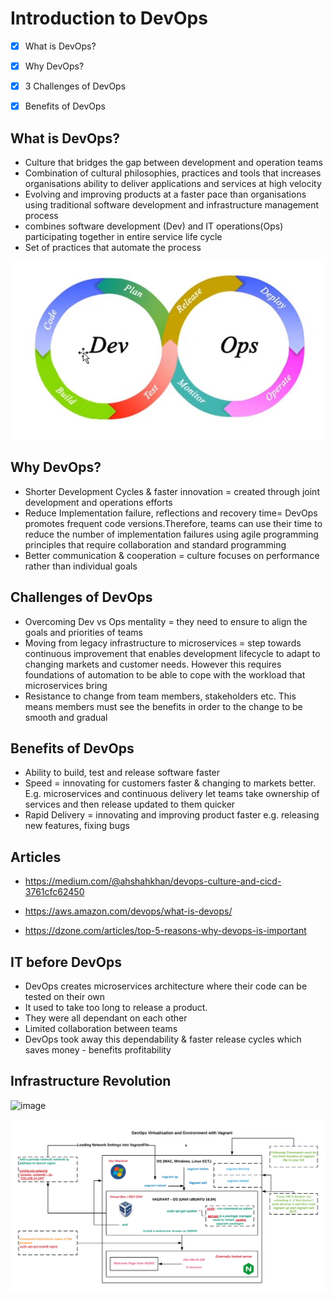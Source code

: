 # Introduction to DevOps
-[x] What is DevOps?

-[x] Why DevOps?

-[x] 3 Challenges of DevOps

-[x] Benefits of DevOps


## What is DevOps?
- Culture that bridges the gap between development and operation teams
- Combination of cultural philosophies, practices and tools that increases organisations ability to deliver applications and services at high velocity
- Evolving and improving products at a faster pace than organisations using traditional software development and infrastructure management process
- combines software development (Dev) and IT operations(Ops) participating together in entire service life cycle 
- Set of practices that automate the process 

![image](DevOps.JPG)

## Why DevOps?
- Shorter Development Cycles & faster innovation = created through joint development and operations efforts
- Reduce Implementation failure, reflections and recovery time= DevOps promotes frequent code versions.Therefore, teams can use their time to reduce the number of implementation failures using agile programming principles that require collaboration and standard programming
- Better communication & cooperation = culture focuses on performance rather than individual goals

## Challenges of DevOps
- Overcoming Dev vs Ops mentality = they need to ensure to align the goals and priorities of teams
- Moving from legacy infrastructure to microservices = step towards continuous improvement that enables development lifecycle to adapt to changing markets and customer needs. However this requires foundations of automation to be able to cope with the workload that microservices bring
- Resistance to change from team members, stakeholders etc. This means members must see the benefits in order to the change to be smooth and gradual

## Benefits of DevOps
- Ability to build, test and release software faster
- Speed = innovating for customers faster & changing to markets better. E.g. microservices and continuous delivery let teams take ownership of services and then release updated to them quicker
- Rapid Delivery = innovating and improving product faster e.g. releasing new features, fixing bugs


## Articles
- https://medium.com/@ahshahkhan/devops-culture-and-cicd-3761cfc62450

- https://aws.amazon.com/devops/what-is-devops/

- https://dzone.com/articles/top-5-reasons-why-devops-is-important

## IT before DevOps
- DevOps creates microservices architecture where their code can be tested on their own
- It used to take too long to release a product. 
- They were all dependant on each other
- Limited collaboration between teams
- DevOps took away this dependability & faster release cycles which saves money - benefits profitability 

## Infrastructure Revolution 
![image](infrastructure_revolution.png)


![image](Vagrant.png)






